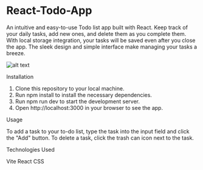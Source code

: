 # React-Todo-App
An intuitive and easy-to-use Todo list app built with React. Keep track of your daily tasks, add new ones, and delete them as you complete them. With local storage integration, your tasks will be saved even after you close the app. The sleek design and simple interface make managing your tasks a breeze.

![alt text](https://previews-te.wetransfer.net/file/wetransfer/p1ot/a9cf5fb517223293fe57491d8c74d89120230410172933/hl-24615769767?width=512&height=512&source=storm&origin=transfer-free&url=https%3A%2F%2Fstorm-eu-west-1.wetransfer.net%2Ffiles%2FeyJfcmFpbHMiOnsibWVzc2FnZSI6IkJBaHNLd2liMU9lNkJRQT0iLCJleHAiOm51bGwsInB1ciI6ImludGVybmFsX2ZpbGVfZG93bmxvYWQifX0--50aebce5accbb86e8517bba64a58635fc73ffc553d004026371d2812eb12ebef%3Ftoken%3DeyJhbGciOiJIUzI1NiJ9.eyJzdG9ybS5zZmUiOiJleUpmY21GcGJITWlPbnNpYldWemMyRm5aU0k2SWtKQmFITkxkMmxpTVU5bE5rSlJRVDBpTENKbGVIQWlPbTUxYkd3c0luQjFjaUk2SW1sdWRHVnlibUZzWDJacGJHVmZaRzkzYm14dllXUWlmWDAtLTUwYWViY2U1YWNjYmI4NmU4NTE3YmJhNjRhNTg2MzVmYzczZmZjNTUzZDAwNDAyNjM3MWQyODEyZWIxMmViZWYiLCJleHAiOjE2ODExNTE0ODcsImlhdCI6MTY4MTE0Nzg4Nywia2lkIjoiV1V0eCJ9.GOLHjA3SGz4Ko1mY2XD37-CHF5K0t1qV2cBmh5Qz8RQ&s=15afd4ff3e12a2b671c35397cb0499d7ae0ac980&Expires=1681151487&Signature=fubCbHE440Ft8d85-pL6QDmhKUCtQc9LOKIosJock-3A7MqQ94zxVM3APZOy9Cl95spg~SMgKHrZPFv5Rpo9BUg2eUFvBGhWP9BfxkRvGpDNshk8Pt4diB9gFhk7vAMMDIc0B8fJ8tUWKCy9vlhzDpjSGlftkdO37ju8JbbpaWJAp-esbZXtW18FuhymEi7YN3KqOkUbUMW-jlfcfEjeKyOISdaHi9dOZ-khCo-jXySUfnioqHpIf98F7LvcLmiuuReGWXsFDa8j3~pKGDL1Q0RYii~glm4AfceO8kzV~Erggbi4LUgZNrWQOfThgkfKldIJdoyuBdcYkNVFEDdJOA__&Key-Pair-Id=APKAIRLQFERKGUWFG7GQ)

Installation

1. Clone this repository to your local machine.
2. Run npm install to install the necessary dependencies.
3. Run npm run dev to start the development server.
4. Open http://localhost:3000 in your browser to see the app.

Usage

To add a task to your to-do list, type the task into the input field and click the "Add" button. To delete a task, click the trash can icon next to the task.

Technologies Used 

Vite
React
CSS
